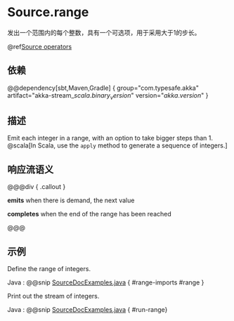# Source.range

发出一个范围内的每个整数，具有一个可选项，用于采用大于1的步长。

@ref[Source operators](../index.md#source-operators)

## 依赖

@@dependency[sbt,Maven,Gradle] {
  group="com.typesafe.akka"
  artifact="akka-stream_$scala.binary_version$"
  version="$akka.version$"
}


## 描述

Emit each integer in a range, with an option to take bigger steps than 1. @scala[In Scala, use the `apply` method to generate a sequence of integers.]

## 响应流语义

@@@div { .callout }

**emits** when there is demand, the next value

**completes** when the end of the range has been reached

@@@

## 示例

Define the range of integers.

Java
:   @@snip [SourceDocExamples.java](/akka-docs/src/test/java/jdocs/stream/operators/SourceDocExamples.java) { #range-imports #range }

Print out the stream of integers.

Java
:   @@snip [SourceDocExamples.java](/akka-docs/src/test/java/jdocs/stream/operators/SourceDocExamples.java) { #run-range}

